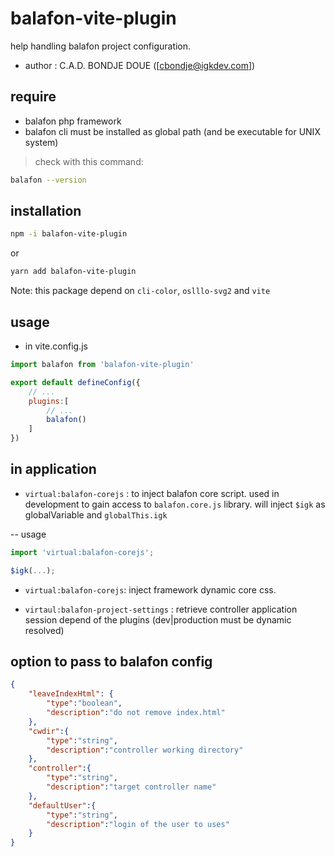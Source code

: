 # balafon-vite-plugin

help handling balafon project configuration. 

- author : C.A.D. BONDJE DOUE ([cbondje@igkdev.com])

## require

- balafon php framework
- balafon cli must be installed as global path (and be executable for UNIX system)

> check with this command:

```bash
balafon --version
```

## installation 

```bash
npm -i balafon-vite-plugin
```
or 
```bash
yarn add balafon-vite-plugin
```

Note: this package depend on `cli-color`, `oslllo-svg2` and `vite`

## usage
- in vite.config.js

```js
import balafon from 'balafon-vite-plugin'

export default defineConfig({
    // ...
    plugins:[
        // ...
        balafon()
    ]
})

```


## in application 

- `virtual:balafon-corejs` : to inject balafon core script. used in development to gain access to `balafon.core.js` library. will inject `$igk` as globalVariable and `globalThis.igk`

-- usage
```js
import 'virtual:balafon-corejs';

$igk(...);
```
- `virtual:balafon-corejs`: inject framework dynamic core css.

- `virtaul:balafon-project-settings` : retrieve controller application session depend of the plugins (dev|production must be dynamic resolved)




## option to pass to balafon config
```json
{
    "leaveIndexHtml": {
        "type":"boolean",
        "description":"do not remove index.html"
    },
    "cwdir":{
        "type":"string",
        "description":"controller working directory"
    },
    "controller":{
        "type":"string",
        "description":"target controller name"
    },
    "defaultUser":{
        "type":"string",
        "description":"login of the user to uses"
    }
}
```